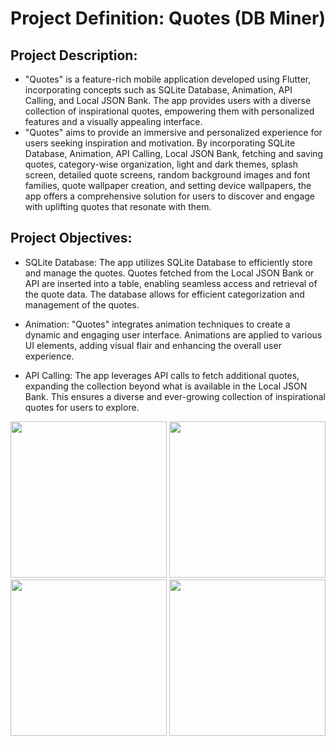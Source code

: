 # Project Definition: Quotes (DB Miner)

## Project Description:

- "Quotes" is a feature-rich mobile application developed using Flutter, incorporating concepts
such as SQLite Database, Animation, API Calling, and Local JSON Bank. The app provides
users with a diverse collection of inspirational quotes, empowering them with personalized
features and a visually appealing interface.
- "Quotes" aims to provide an immersive and personalized experience for users seeking inspiration
and motivation. By incorporating SQLite Database, Animation, API Calling, Local JSON Bank,
fetching and saving quotes, category-wise organization, light and dark themes, splash screen,
detailed quote screens, random background images and font families, quote wallpaper creation,
and setting device wallpapers, the app offers a comprehensive solution for users to discover and
engage with uplifting quotes that resonate with them.

## Project Objectives:
- SQLite Database: The app utilizes SQLite Database to efficiently store and manage the quotes.
Quotes fetched from the Local JSON Bank or API are inserted into a table, enabling seamless
access and retrieval of the quote data. The database allows for efficient categorization and
management of the quotes.

- Animation: "Quotes" integrates animation techniques to create a dynamic and engaging user
interface. Animations are applied to various UI elements, adding visual flair and enhancing the
overall user experience.

- API Calling: The app leverages API calls to fetch additional quotes, expanding the collection
beyond what is available in the Local JSON Bank. This ensures a diverse and ever-growing
collection of inspirational quotes for users to explore.




<img src="https://github.com/amishad7/db_miner/assets/118448879/4df8d7e7-369e-41ac-9811-c9f17c964c43" width="250">



<img src="https://github.com/amishad7/db_miner/assets/118448879/fa2fb935-76da-422f-b23c-486e60f48c35" width="250">



<img src="https://github.com/amishad7/db_miner/assets/118448879/7606a60f-4e2b-41b9-b29d-223c717aee61" width="250">


<img src="https://github.com/amishad7/db_miner/assets/118448879/28c7d2aa-04bf-4a54-9d8a-da415cd279ec" width="250">



